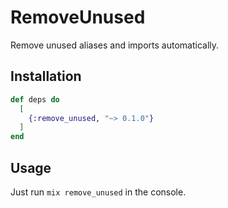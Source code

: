 # RemoveUnused

Remove unused aliases and imports automatically.

## Installation


```elixir
def deps do
  [
    {:remove_unused, "~> 0.1.0"}
  ]
end
```

## Usage

Just run `mix remove_unused` in the console.
